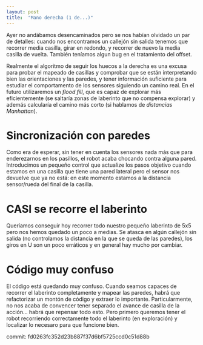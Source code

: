 ```yaml
---
layout: post
title:  "Mano derecha (1 de...)"
---
```


Ayer no andábamos desencaminados pero se nos habían olvidado un par de detalles: cuando nos encontramos
un callejón sin salida tenemos que recorrer media casilla, girar en redondo, y recorrer de nuevo la
media casilla de vuelta. También teníamos algun bug en el tratamiento del offset.

Realmente el algoritmo de seguir los huecos a la derecha es una excusa para probar el mapeado de casillas
y comprobar que se están interpretando bien las orientaciones y las paredes, y tener información suficiente
para estudiar el comportamento de los sensores siguiendo un camino real. En el futuro utilizaremos un
_flood fill_, que es capaz de explorar más eficientemente (se saltaría zonas de laberinto que no
compensa explorar) y además calcularía el camino más corto (si hablamos de _distancias Manhattan_).

# Sincronización con paredes

Como era de esperar, sin tener en cuenta los sensores nada más que para enderezarnos en los pasillos,
el robot acaba chocando contra alguna pared. Introducimos un pequeño control que actualize los pasos
objetivo cuando estamos en una casilla que tiene una pared lateral pero el sensor nos devuelve que
ya no está: en este momento estamos a la distancia sensor/rueda del final de la casilla.

# CASI se recorre el laberinto

Queríamos conseguir hoy recorrer todo nuestro pequeño laberinto de 5x5 pero nos hemos quedado un poco a medias.
Se atasca en algún callejón sin salida (no controlamos la distancia en la que se queda de las paredes), 
los giros en U son un poco erráticos y en general hay mucho por cambiar.

# Código muy confuso

El código está quedando muy confuso. Cuando seamos capaces de recorrer el laberinto completamente
y mapear las paredes, habrá que refactorizar un montón de código y extraer lo importante. Particularmente,
no nos acaba de convencer tener separado el avance de casilla de la acción... habrá que repensar todo esto.
Pero primero queremos tener el robot recorriendo correctamente todo el laberinto (en exploración) y localizar
lo necesaro para que funcione bien.

commit: fd0263fc352d23b887f37d6bf5725ccd0c51d88b
